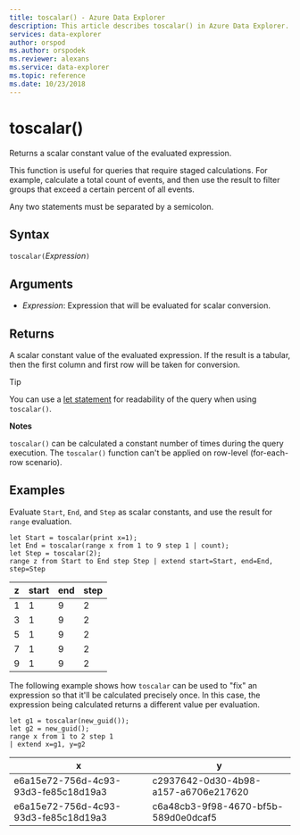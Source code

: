 ```yaml
---
title: toscalar() - Azure Data Explorer
description: This article describes toscalar() in Azure Data Explorer.
services: data-explorer
author: orspod
ms.author: orspodek
ms.reviewer: alexans
ms.service: data-explorer
ms.topic: reference
ms.date: 10/23/2018
---
```

# toscalar()

Returns a scalar constant value of the evaluated expression.

This function is useful for queries that require staged calculations. For example,
calculate a total count of events, and then use the result to filter groups
that exceed a certain percent of all events. 

Any two statements must be separated by a semicolon.

## Syntax

`toscalar(`*Expression*`)`

## Arguments

* *Expression*: Expression that will be evaluated for scalar conversion.

## Returns

A scalar constant value of the evaluated expression.
If the result is a tabular, then the first column and first row will be taken for conversion.

> [!TIP]
> You can use a [let statement](letstatement.md) for readability of the query when using `toscalar()`.

**Notes**

`toscalar()` can be calculated a constant number of times during the query execution.
The `toscalar()` function can't be applied on row-level (for-each-row scenario).

## Examples

Evaluate `Start`, `End`, and `Step` as scalar constants, and use the result for `range` evaluation.

```kusto
let Start = toscalar(print x=1);
let End = toscalar(range x from 1 to 9 step 1 | count);
let Step = toscalar(2);
range z from Start to End step Step | extend start=Start, end=End, step=Step
```

|z|start|end|step|
|---|---|---|---|
|1|1|9|2|
|3|1|9|2|
|5|1|9|2|
|7|1|9|2|
|9|1|9|2|

The following example shows how `toscalar` can be used to "fix" an expression
so that it'll be calculated precisely once. In this case, the expression being
calculated returns a different value per evaluation. 

```kusto
let g1 = toscalar(new_guid());
let g2 = new_guid();
range x from 1 to 2 step 1
| extend x=g1, y=g2
```

|x|y|
|---|---|
|e6a15e72-756d-4c93-93d3-fe85c18d19a3|c2937642-0d30-4b98-a157-a6706e217620|
|e6a15e72-756d-4c93-93d3-fe85c18d19a3|c6a48cb3-9f98-4670-bf5b-589d0e0dcaf5|
